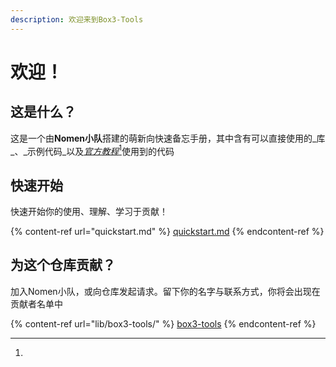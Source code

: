 ```yaml
---
description: 欢迎来到Box3-Tools
---
```


# 欢迎！

## 这是什么？

这是一个由**Nomen小队**搭建的萌新向快速备忘手册，其中含有可以直接使用的_库_、_示例代码_以及[_官方教程_](#user-content-fn-1)[^1]使用到的代码

## 快速开始

快速开始你的使用、理解、学习于贡献！

{% content-ref url="quickstart.md" %}
[quickstart.md](quickstart.md)
{% endcontent-ref %}

## 为这个仓库贡献？

加入Nomen小队，或向仓库发起请求。留下你的名字与联系方式，你将会出现在贡献者名单中

{% content-ref url="lib/box3-tools/" %}
[box3-tools](lib/box3-tools/)
{% endcontent-ref %}

[^1]: 
